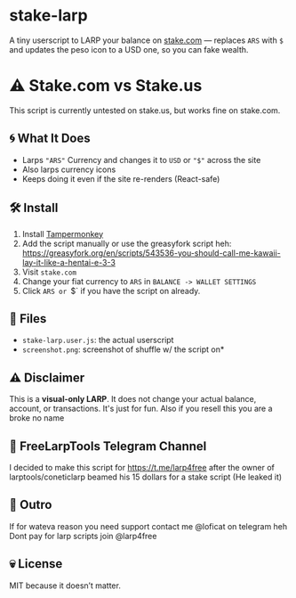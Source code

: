 # stake-larp

A tiny userscript to LARP your balance on [stake.com](https://stake.com) — replaces `ARS` with `$` and updates the peso icon to a USD one, so you can fake wealth.

# ⚠️ Stake.com vs Stake.us

This script is currently untested on stake.us, but works fine on stake.com.

## 🌀 What It Does

- Larps `"ARS"` Currency and changes it to `USD` or `"$"` across the site
- Also larps currency icons
- Keeps doing it even if the site re-renders (React-safe)

## 🛠 Install

1. Install [Tampermonkey](https://tampermonkey.net/)
2. Add the script manually or use the greasyfork script heh: https://greasyfork.org/en/scripts/543536-you-should-call-me-kawaii-lay-it-like-a-hentai-e-3-3
3. Visit `stake.com`
4. Change your fiat currency to `ARS` in `BALANCE -> WALLET SETTINGS`
5. Click `ARS or `$` if you have the script on already.

## 📁 Files

- `stake-larp.user.js`: the actual userscript
- `screenshot.png`: screenshot of shuffle w/ the script on*

## ⚠️ Disclaimer

This is a **visual-only LARP**. It does not change your actual balance, account, or transactions. It's just for fun. 
Also if you resell this you are a broke no name

## 🛫 FreeLarpTools Telegram Channel
I decided to make this script for https://t.me/larp4free after the owner of larptools/coneticlarp beamed his 15 dollars for a stake script (He leaked it)

## 👋 Outro
If for wateva reason you need support contact me @loficat on telegram heh
Dont pay for larp scripts join @larp4free

## 💀 License

MIT because it doesn’t matter.
